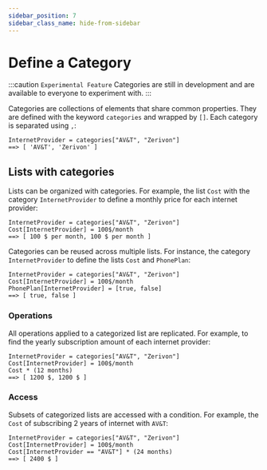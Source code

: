 ```yaml
---
sidebar_position: 7
sidebar_class_name: hide-from-sidebar
---
```


# Define a Category

:::caution `Experimental Feature`
Categories are still in development and are available to everyone to experiment with.
:::

Categories are collections of elements that share common properties. They are defined with the keyword `categories` and wrapped by `[]`. Each category is separated using `,`:

```deci live
InternetProvider = categories["AV&T", "Zerivon"]
==> [ 'AV&T', 'Zerivon' ]
```

## Lists with categories

Lists can be organized with categories. For example, the list `Cost` with the category `InternetProvider` to define a monthly price for each internet provider:

```deci live
InternetProvider = categories["AV&T", "Zerivon"]
Cost[InternetProvider] = 100$/month
==> [ 100 $ per month, 100 $ per month ]
```

Categories can be reused across multiple lists. For instance, the category `InternetProvider` to define the lists `Cost` and `PhonePlan`:

```deci live
InternetProvider = categories["AV&T", "Zerivon"]
Cost[InternetProvider] = 100$/month
PhonePlan[InternetProvider] = [true, false]
==> [ true, false ]
```

### Operations

All operations applied to a categorized list are replicated. For example, to find the yearly subscription amount of each internet provider:

```deci live
InternetProvider = categories["AV&T", "Zerivon"]
Cost[InternetProvider] = 100$/month
Cost * (12 months)
==> [ 1200 $, 1200 $ ]
```

### Access

Subsets of categorized lists are accessed with a condition. For example, the `Cost` of subscribing 2 years of internet with `AV&T`:

```deci live
InternetProvider = categories["AV&T", "Zerivon"]
Cost[InternetProvider] = 100$/month
Cost[InternetProvider == "AV&T"] * (24 months)
==> [ 2400 $ ]
```
